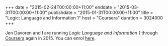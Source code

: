 +++
date = "2015-02-24T00:00:00+11:00"
enddate = "2015-03-31T00:00:00+11:00"
publishdate = "2015-01-31T00:00:00+11:00"
title = "Logic: Language and Information 1"
host = "Coursera"
duration = 3024000
+++

Jen Davoren and I are running _Logic Language and Information 1_ through [Coursera](http://coursera.org) again in 2015. You can enrol [here](https://www.coursera.org/course/logic1).

